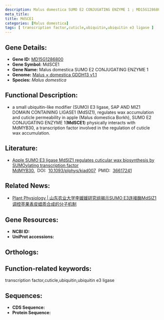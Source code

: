 ```yaml
---
description: Malus domestica SUMO E2 CONJUGATING ENZYME 1 ; MD15G1286800 ; Malus domestica
meta_title:
title: MdSCE1
categories: [Malus domestica]
tags: [ transcription factor,cuticle,ubiquitin,ubiquitin e3 ligase ]
---
```


## Gene Details:
- **Gene ID:**	[MD15G1286800]()
- **Gene Symbol:** MdSCE1
- **Gene Name:** Malus domestica SUMO E2 CONJUGATING ENZYME 1
- **Genome:** [Malus × domestica GDDH13 v1.1]()
- **Species:** *Malus domestica*

## Functional Description:
   - a small ubiquitin-like modifier (SUMO) E3 ligase, SAP AND MIZ1 DOMAIN CONTAINING LIGASE1 (MdSIZ1), regulates wax accumulation and cuticle permeability in apple (Malus domestica Borkh), SUMO E2 CONJUGATING ENZYME 1(**MdSCE1**) physically interacts with MdMYB30, a transcription factor involved in the regulation of cuticle wax accumulation.

## Literature:
   - [Apple SUMO E3 ligase MdSIZ1 regulates cuticular wax biosynthesis by SUMOylating transcription factor MdMYB30.]( https://academic.oup.com/plphys/article/191/3/1771/6974531?login=true)&nbsp;&nbsp;DOI:&nbsp;&nbsp;[10.1093/plphys/kiad007](https://academic.oup.com/plphys/article/191/3/1771/6974531?login=true)&nbsp;&nbsp;PMID:&nbsp;&nbsp;[36617241](https://pubmed.ncbi.nlm.nih.gov/36617241/)

## Related News:
   - [Plant Physiology | 山东农业大学李媛媛研究组揭示SUMO E3连接酶MdSIZ1调控苹果表皮蜡质合成的分子机制](https://mp.weixin.qq.com/s?__biz=Mzg3MDEwNDEyMg==&mid=2247543887&idx=4&sn=c7afa2a399ed630eb1d1ccd041d60c46&chksm=ce90811af9e7080c044736610528aad855d26c7234ccda041e84464b2b8d7728531cf4229a10&scene=27#wechat_redirect)

## Gene Resources:
- **NCBI ID:** [](https://www.ncbi.nlm.nih.gov/gene/?term=)
- **UniProt accessions:** [](https://www.uniprot.org/uniprotkb//entry)

## Orthologs:

## Function-related keywords:
transcription factor,cuticle,ubiquitin,ubiquitin e3 ligase

## Sequences:
- **CDS Sequence:**
- **Protein Sequence:**
